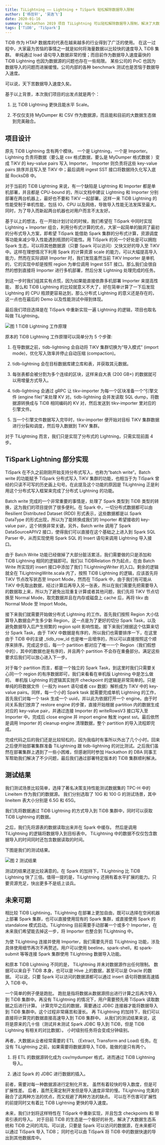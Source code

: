 ```yaml
---
title: TiLightning —— Lightning + TiSpark 轻松解除数据导入限制
author: ['杨哲轩', '吴逸飞']
date: 2020-01-16
summary: Hackathon 2019 项目 TiLightning 可以轻松解除数据导入限制，解决了大数据生态系统和 TiDB 之间的鸿沟。
tags: ['TiDB', 'TiSpark']
---
```


TiDB 作为 HTAP 数据库的代表在越来越多的行业得到了广泛的使用。 在这一过程中，大家最为苦恼的事情之一就是如何将海量数据以比较快的速度导入 TiDB 集群。 单纯通过 load 语句导入数据非常的慢；而目前作为数据导入速度最快的 TiDB Lightning 也因为数据源的问题也存在一些局限。 某些公司的 PoC 也因为数据导入的问题而进展缓慢。公司内部的各种 benchmark 测试也是苦恼于数据导入速度。 

可以说，天下苦数据导入速度久矣。 

基于以上背景，本次我们项目的出发点就是两个：

1. 比 TiDB Lightning 更快且能水平 Scale。

2. 不仅仅支持 MyDumper 和 CSV 作为数据源，而且能和目前的大数据生态做到完美融合。

## 项目设计

原先 TiDB Lightning 含有两个模块。 一个是 Lightning，一个是 Importer。 Lightning 负责将数据（要么是 csv 格式数据，要么是 MyDumper 格式数据 ）变成 TiKV 的 key-value pairs 写入 Importer。 Importer 则负责将这些 key-value pairs 排序并且写入至 TiKV 中；最后调用 ingest SST 接口将数据持久化写入底层 RocksDB 中。

对于当前的 TiDB Lightning 来说，有一个缺陷是 Lightning 和 Importer 都是单机部署，并且都是 CPU-bound 的，所以文档中建议 Lightning 和 Importer 分别部署在两台机器上，最好也不要和 TiKV 一起部署。这样一来 TiDB Lightning 的性能受制于单机性能，包括 IO，CPU 以及网络，导致导入性能无法发挥至最大。同时，为了导入而新起两台机器也对用户而言不太友好。

基于以上的想法，在一开始计划讨论的时候，我们希望在 TiSpark 中同时实现 Lightning + Importer 组合，利用分布式计算的优点，大家一起简单的脑洞了最初的分布式导入方案，即希望 TiSpark 能借助 Spark 集群的分布式计算，资源调度等功能来减少导入性能遇到瓶颈的可能性。用 TiSpark 的另一个好处是可以拥抱 Spark 生态，可以将其他数据源（只要 Spark 可以访问）又快又好的导入至 TiKV 中。这样在理想情况下利用 Spark 的计算资源 scale 的能力，可以大幅提高导入能力，然而在实际调研 Importer 时，我们发现虽然当前 TiKV Importer 是单机的，它的实现中却是按照 region 为单位调用 Ingest SST 接口。那么我们会很自然的想到直接将 Importer 进行多机部署，然后分发 Lightning 处理完成的任务。

到这一步时我们组其实有点慌，因为如果能直接依靠多机部署 Importer 来提高性能， 那么和 TiDB Lightning 的比较就意义不大了，好在简单计算了一下后发现 Lightning 的 CPU 瓶颈更容易达到，那么分布式 Lightning 的意义还是存在的，这一点也在最后的 Demo 以及性能测试中得到体现。

最后我们项目选择是在 TiSpark 中重新实现一遍 Lightning 的逻辑，项目也取名叫做 TiLightning。

![图 1 TiDB Lightning 工作原理](media/tilightning-ease-data-import-restrictions/1.png)

原本的 TiDB Lightning 工作原理可以简单分为 5 个步骤:

1. 在导数据之前，tidb-lightning 会自动将 TiKV 集群切换为“导入模式” (import mode)，优化写入效率并停止自动压缩 (compaction)。

2. tidb-lightning 会在目标数据库建立库和表，并获取其元数据。

3. 每张表都会被分割为多个连续的区块，这样来自大表 (200 GB+) 的数据就可以用增量方式导入。

4. tidb-lightning 会通过 gRPC 让 tikv-importer 为每一个区块准备一个“引擎文件 (engine file)”来处理 KV 对。tidb-lightning 会并发读取 SQL dump，将数据源转换成与 TiDB 相同编码的 KV 对，然后发送到 tikv-importer 里对应的引擎文件。

5. 当一个引擎文件数据写入完毕时，tikv-importer 便开始对目标 TiKV 集群数据进行分裂和调度，然后导入数据到 TiKV 集群。

对于 TiLightning 而言，我们只是实现了分布式的 Lightning，只需实现前面 4 步。

## TiSpark Lightning 部分实现

TiSpark 在不久之前刚刚开始支持分布式写入，也称为“batch write”。Batch write 的功能赋予 TiSpark 分布式写入 TiKV 集群的功能，也相当于为 TiSpark 曾经的只读不可写的历史画上句号。在此提及这个功能的原因是 TiLightning 正是利用这个分布式写入框架来完成了分布式 Lightning 的功能。

Batch write 完成的一个非常重要的事情是，处理了 Spark 类型到 TiDB 类型的转换，这为我们的项目提供了很多便利。在 Spark 中，一切分布式数据都可以由 Resilient Distributed Dataset (RDD) 形式表示，这些数据都是以 Spark DataType 的形式出现，所以为了能转换成我们的 Importer 希望接收的 key-value pair，这个转换非常关键。另外，Batch write 调用了 Spark DataSourceAPIV2 接口，使得我们可以直接在这个基础之上进入到 Spark SQL Parser 中，从而实现使用 Spark SQL 的 Insert 语句来调用 Lightning 导入接口。

由于 Batch Write 功能已经做掉了大部分脏活累活，我们需要做的只是添加和 TiDB Lightning 相同的逻辑即可。我们以 TiDBRelation 作为起点，在由 Batch Write 所实现的 insert 接口中添加了我们 TiLightningWriter 的入口。剩余的逻辑就全在 TiLightningWrite.scala 内了，按照 TiDB Lightning 的逻辑，应该首先将 TiKV 节点改写状态至 Import Mode，然而在 TiSpark 中，由于我们有可能从 TiKV 中先取出数据，经过计算后再导入另一张表，所以在我们需要先把需要导入的数据取上来，所以为了避免出现重复计算或者其他问题，我们先将 TiKV 节点切换至 Normal Mode，取完数据并且在内存或磁盘上 cache 后，再将 tikv 由 Normal Mode 至 Import Mode。

接下来我们就需要开始做分布式 Lightning 的工作。首先我们按照 Region 大小估算导入数据会产生多少新 Region，这一点是为了更好的切分 Spark Task，以及避免数据导入后产生频繁的 region split 影响性能。接下来我们根据这个估算来切分 Spark Task，由于 TiKV 中数据是有序的，所以我们也需要排序一下，在这里由于 TiDB 中的主键 _tidb_row_id 也是唯一且增序的，所以可以直接按照这个顺序来排序。完成这步后，每一个 partition 都对应了唯一一个 Region（我们假想中的），其中的数据也是有序的，并且两个 partition 不会存在重叠部分。满足这些要求后我们可以放心进入下一步。

对于每个 partition 而言，都是一个独立的 Spark Task，到这里时我们只需要关心同一个 region 的有序数据即可，我们来看看在单机版 Lightning 中是怎么做的。 单机版 Lightning 的逻辑其实抛开 checkpoint 的逻辑是非常简单的。只是单纯的将数据文件（一般为 insert 语句或者 csv 数据）解析成为 TiKV 中的 key-value pairs。同样，每一个小的 Spark task 就需要完成单机 Lightning 的工作，首先我们对每一个 task 生成一个 uuid，并以此为依据打开一个 engine。由于时间关系我们放弃了 restore engine 的步骤，直接开始根据 partition 内的数据生成对应的 key-value pair，并通过连接 Importer 的 writeRowsV3 接口写入至 Importer 中。完成后 close engine 并 import engine 触发 ingest sst。最后依然是调用 Importer 的 cleanup engine 清理数据，整个 partition 的导入流程即完成。

完成代码之后的我们还是比较轻松的，因为我临时有事所以外出了几个小时。回来之后便开始部署集群准备 TiLightning 跟 tidb-lightning 的对比测试。之后我们虽然在部署集群上遇到了一些小困难，但感谢同时参加 Hackathon 的 DBA 同事王军帮助我们解决了不少问题，最后我们通过部署特定版本的 TiDB 集群顺利解决。

## 测试结果

我们测试场景比较简单，选择了著名决策支持性能测试数据集的 TPC-H 中的 Lineitem 作为我们的数据源。 我们分别选取了 10G 和 100 G 的测试场景，其中 lineitem 表大小分别是 6.5G 和 65G。 

我们先将数据通过 TiDB Lightning 的方式导入到 TiDB 集群中，同时可以获取 TiDB Lightning 的数据。 

之后，我们先将源表的数据读取出来并在 Spark 中缓存。 然后是调用 TiLightning 的逻辑将数据导入到目标表中。 TiLightning 中的数据不仅仅包含数据导入的时间同时还包含数据读取的时间。 

下图是我们的测试结果。 

![图 2 测试结果](media/tilightning-ease-data-import-restrictions/2.png)

测试的结果还是比较满意的。在 Spark 的加持下，TiLightning 比 TiDB Lightning 快了三倍。值得一提的是，TiLightning 还拥有着水平扩展的能力。只要资源充足，快出更多不是纸上谈兵。

## 未来可期

相比较 TiDB Lightining，TiLightning 在部署上更加自由，既可以选择在空闲机器上部署 Spark 集群，也可以直接使用现有的 Spark 集群，或直接使用 Spark 的 standalone 模式启动。TiLightning 目前需要手动部署一个或多个 Importer，在未来我们希望能去掉这一步，将 Importer 也整合到 TiLightning 中。

为使 TiLightning 连接并使用 Importer，我们需要先开启 TiLightning 功能，涉及具体使用细节再次不再赘述。用户可以使用 beeline，spark-shell，和 spark-submit 等等连接 Spark 集群使用 TiLightning 数据导入功能。 

和原本 TiDB Lightning 不同的是， TiLightning 并未对数据源作出任何限制。 数据可以来自于 TiDB 本身，也可以是 Hive 上的数据，甚至可以是 Oracle 的数据。 可以说，只要 Spark 可以访问的数据源都可以通过 insert 语句将数据高速插入 TiDB 中。 

一个简单的例子便是跑批。 跑批是指将数据从数据源捞出进行计算之后再次导入到 TiDB 集群中。再没有 TiLightning 的情况下，用户需要预先用 TiSpark 读取数据之后进行计算。 计算完毕之后的数据，需要通过 JDBC 连接器才能将数据导入到 TiDB 集群中。这个过程非常痛苦和漫长。 再 TiLightning 的加持下，我们可以直接将计算完的数据直接高速导入到 TiDB 集群中。 从我们的测试结果来说，这将是原来的几十倍（测试并未测试 Spark JDBC 导入到 TiDB，但是 TiDB Lightning 有相关的对比数据）。 小时级别任务将会变成分钟级别。 

再者，大数据从业者经常需要的 ETL （Extract, Transform and Load) 任务。在没有 TiLightning 之前，如果需要将数据源导入 TiDB，能做的是只有两个。
 
1. 将 ETL 的数据源转化成为 csv/mydumper 格式，进而通过 TiDB Lightning 导入。

2. 通过 Spark 的 JDBC 进行数据的插入。 

前者，需要对每一种数据源进行定制化开发。 虽然有着较快的导入数度，但是可扩展性差。 后者，虽然无需定制开发但是导入速度非常的慢。TiLightning 完美的融合了这两种方法的优点，而又规避了两种方法的缺点。 可以在不伤害可扩展性的前提同时又有着比 TiDB Lightning 更快的导入速度。 

未来，我们计划将这样特性在 TiSpark 中重新实现，并且包含 checkpoints 和 带索引表的导入。 对于目前 TiDB 的生态是一个极好的补充，解决了大数据生态系统和 TiDB 之间的鸿沟。可以说，只要是 Spark 可以访问的数据源，在未来都可以通过 TiSpark 导入 TiDB； 同时也可以由 TiSpark 将 TiDB 中的数据快速的导出到其他数据库中。 
